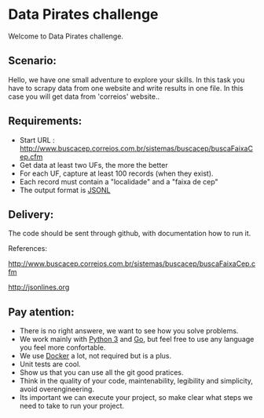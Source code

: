 # Data Pirates challenge

Welcome to Data Pirates challenge.


## Scenario:

Hello, we have one small adventure to explore your skills. In this task you have to scrapy data from one website and write results in one file. In this case you will get data from 'correios' website..


## Requirements:

*  Start URL : http://www.buscacep.correios.com.br/sistemas/buscacep/buscaFaixaCep.cfm
*  Get data at least two UFs, the more the better
*  For each UF, capture at least 100 records (when they exist).
*  Each record must contain a "localidade" and a "faixa de cep"
*  The output format is [JSONL](http://jsonlines.org)

## Delivery:

The code should be sent through github, with documentation how to run it.

References:

http://www.buscacep.correios.com.br/sistemas/buscacep/buscaFaixaCep.cfm

http://jsonlines.org

## Pay atention:
 * There is no right answere, we want to see how you solve problems.
 * We work mainly with [Python 3](https://www.python.org) and [Go](https://golang.org/), but feel free to use any language you feel more confortable.
 * We use [Docker](https://www.docker.com/) a lot, not required but is a plus.
 * Unit tests are cool.
 * Show us that you can use all the git good pratices.
 * Think in the quality of your code, maintenability, legibility and simplicity, avoid overengineering.
 * Its important we can execute your project, so make clear what steps we need to take to run your project.
